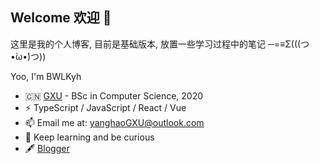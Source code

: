 Welcome 欢迎 👋
---
这里是我的个人博客, 目前是基础版本, 放置一些学习过程中的笔记
─=≡Σ(((つ•̀ω•́)つ))

Yoo, I'm BWLKyh

- 🇨🇳 [GXU](https://www.gxu.edu.cn/) - BSc in Computer Science, 2020
- ⚡ TypeScript / JavaScript / React / Vue
- 📫 Email me at: yanghaoGXU@outlook.com
- 🌱 Keep learning and be curious
- 🖋 [Blogger](https://bwlkyh.github.io/)